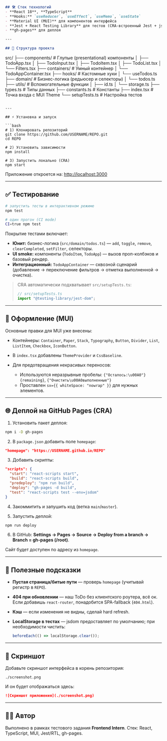 ```markdown
## 🛠️ Стек технологий
- **React 18**, **TypeScript**
- **Hooks:** `useReducer`, `useEffect`, `useMemo`, `useState`
- **Material UI (MUI)** для компонентов интерфейса
- **Jest + React Testing Library** для тестов (CRA-встроенный Jest + jsdom)
- **gh-pages** для деплоя

---

## 📂 Структура проекта

```

src/
├── components/        # Глупые (presentational) компоненты
│    ├── TodoApp.tsx
│    ├── TodoInput.tsx
│    ├── TodoItem.tsx
│    ├── TodoList.tsx
│    └── Filters.tsx
├── containers/        # Умный контейнер
│    └── TodoAppContainer.tsx
├── hooks/             # Кастомные хуки
│    └── useTodos.ts
├── domain/            # Бизнес-логика (редьюсер и селекторы)
│    └── todos.ts
├── utils/             # Вспомогательные функции
│    ├── id.ts
│    └── storage.ts
├── types.ts           # Типы данных
├── constants.ts       # Константы
├── index.tsx          # Точка входа с MUI Theme
└── setupTests.ts      # Настройка тестов

````

---

## ⚡ Установка и запуск

```bash
# 1) Клонировать репозиторий
git clone https://github.com/USERNAME/REPO.git
cd REPO

# 2) Установить зависимости
npm install

# 3) Запустить локально (CRA)
npm start
````

Приложение откроется на: [http://localhost:3000](http://localhost:3000)

---

## ✅ Тестирование

```bash
# запустить тесты в интерактивном режиме
npm test

# один прогон (CI mode)
CI=true npm test
```

Покрытие тестами включает:

* **Юнит:** бизнес-логика (`src/domain/todos.ts`) — `add`, `toggle`, `remove`, `clearCompleted`, `setFilter`, селекторы.
* **UI smoke:** компоненты (`TodoItem`, `TodoApp`) — вызов проп-колбэков и базовый рендер.
* **Интеграционный:** `TodoAppContainer` — сквозной сценарий (добавление → переключение фильтров → отметка выполненной → очистка).

> CRA автоматически подхватывает `src/setupTests.ts`:
>
> ```ts
> // src/setupTests.ts
> import "@testing-library/jest-dom";
> ```

---

## 🎨 Оформление (MUI)

Основные правки для MUI уже внесены:

* Контейнеры: `Container`, `Paper`, `Stack`, `Typography`, `Button`, `Divider`, `List`, `ListItem`, `Checkbox`, `IconButton`.
* В `index.tsx` добавлены `ThemeProvider` и `CssBaseline`.
* Для предотвращения некрасивых переносов:

  * Используются неразрывные пробелы: `{"Осталось:\u00A0"}{remaining}`, `{"Очистить\u00A0выполненные"}`
  * Проставлен `sx={{ whiteSpace: "nowrap" }}` для нужных элементов.

---

## 🌐 Деплой на GitHub Pages (CRA)

1. Установить пакет деплоя:

```bash
npm i -D gh-pages
```

2. В `package.json` добавить поле `homepage`:

```json
"homepage": "https://USERNAME.github.io/REPO"
```

3. Добавить скрипты:

```json
"scripts": {
  "start": "react-scripts start",
  "build": "react-scripts build",
  "predeploy": "npm run build",
  "deploy": "gh-pages -d build",
  "test": "react-scripts test --env=jsdom"
}
```

4. Закоммитить и запушить код (ветка `main`/`master`).

5. Запустить деплой:

```bash
npm run deploy
```

6. В GitHub: **Settings → Pages → Source → Deploy from a branch → Branch = gh-pages (/root)**.

Сайт будет доступен по адресу из `homepage`.

---

## 🧪 Полезные подсказки

* **Пустая страница/битые пути** — проверь `homepage` (учитывай регистр в `REPO`).
* **404 при обновлении** — наш ToDo без клиентского роутера, всё ок. Если добавишь `react-router`, понадобится SPA-fallback (`404.html`).
* **Кэш** — если изменения не видны, сделай hard refresh.
* **LocalStorage в тестах** — jsdom предоставляет по умолчанию; при необходимости чистить:

  ```ts
  beforeEach(() => localStorage.clear());
  ```

---

## 📸 Скриншот

Добавьте скриншот интерфейса в корень репозитория:

```
./screenshot.png
```

И он будет отображаться здесь:

```md
![Скриншот приложения](./screenshot.png)
```

---

## 👨‍💻 Автор

Выполнено в рамках тестового задания **Frontend Intern**.
Стек: React, TypeScript, MUI, Jest/RTL, gh-pages.

```
```
